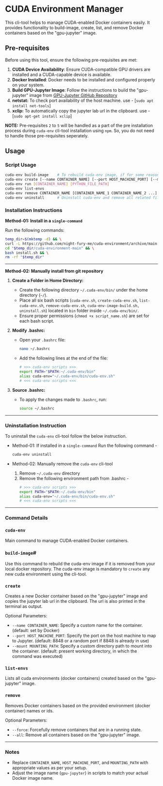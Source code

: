 # CUDA Environment Manager

This cli-tool helps to manage CUDA-enabled Docker containers easily. It provides functionality to build-image, create, list, and remove Docker containers based on the "gpu-jupyter" image.

## Pre-requisites

Before using this tool, ensure the following pre-requisites are met:

1. **CUDA Device Availability**: Ensure CUDA-compatible GPU drivers are installed and a CUDA-capable device is available.
2. **Docker Installed**: Docker needs to be installed and configured properly on your system.
3. **Build GPU-Jupyter Image**: Follow the instructions to build the "gpu-jupyter" image from [GPU-Jupyter GitHub Repository](https://github.com/iot-salzburg/gpu-jupyter)
4. **netstat:** To check port availability of the host machine. use - [`sudo apt install net-tools`]
5. **xclip:** To automatically copy the jupyter lab url in the clipboard. use - [`sudo apt-get install xclip`]

**NOTE:** Pre-requisites `2` to `5` will be handled as a part of the pre installation process during `cuda-env` cli-tool installation using `npm`. So, you do not need to handle those pre-requisites seperately.

## Usage

### Script Usage

```bash
cuda-env build-image    # To rebuild cuda-env image, if for some reason it is removed
cuda-env create [--name CONTAINER_NAME] [--port HOST_MACHINE_PORT] [--mount MOUNTING_PATH]
cuda-env run [CONTAINER_NAME] [PYTHON_FILE_PATH]
cuda-env list-envs
cuda-env remove CONTAINER_NAME [CONTAINER_NAME_1 CONTAINER_NAME_2 ...] [--all] [--force]
cuda-env uninstall      # Uninstall cuda-env and remove all related files and paths.
```

### Installation Instructions

**Method-01: Install in a `single-command`**

Run the following commands:

```bash
temp_dir=$(mktemp -d) && \
curl -L https://github.com/night-fury-me/cuda-environment/archive/main.tar.gz | tar -xz -C "$temp_dir" && \
cd "$temp_dir/cuda-environment-main" && \
bash install.sh && \
rm -rf "$temp_dir"

```

---

**Method-02: Manually install from git repository**

1. **Create a Folder in Home Directory:**
    - Create the following directory `~/.cuda-env/bin/` under the home directory (`~/`).
    - Place all six bash scripts (`cuda-env.sh`, `create-cuda-env.sh`, `list-cuda-env.sh`, `remove-cuda-env.sh`, `cuda-env-image-build.sh, uninstall.sh`) located in `bin` folder inside `~/.cuda-env/bin/`.
    - Ensure proper permissions (`chmod +x script_name.sh`) are set for each bash script.
2. **Modify .bashrc:**
    - Open your `.bashrc` file:
        
        ```bash
        nano ~/.bashrc
        ```
        
    - Add the following lines at the end of the file:
        
        ```bash
        # >>> cuda-env scripts >>>
        export PATH="$PATH:~/.cuda-env/bin"
        alias cuda-env="~/.cuda-env/bin/cuda-env.sh"
        # <<< cuda-env scripts <<<
        ```
        
3. **Source .bashrc:**
    - To apply the changes made to `.bashrc`, run:
        
        ```bash
        source ~/.bashrc
        ```
        

---

### Uninstallation Instruction

To uninstall the `cuda-env` cli-tool follow the below instruction.

- Method-01: If installed in a `single-command`
    Run the following command - 

    ```bash
    cuda-env uninstall
    ```
- Method-02: Manually remove the `cuda-env` cli-tool
    1. Remove `~/.cuda-env` directory
    2. Remove the following environment path from .bashrc -
        ```bash
        # >>> cuda-env scripts >>>
        export PATH="$PATH:~/.cuda-env/bin"
        alias cuda-env="~/.cuda-env/bin/cuda-env.sh"
        # <<< cuda-env scripts <<<
        ```
---

### Command Details

### `cuda-env`

Main command to manage CUDA-enabled Docker containers.

### `build-image`#

Use this command to rebuild the cuda-env image if it is removed from your local docker repository. The cuda-env image is mandatory to `create` any new cuda environment using the cli-tool. 

### `create`

Creates a new Docker container based on the "gpu-jupyter" image and copies the jupyter lab url in the clipboard. The url is also printed in the terminal as output.

Optional Parameters:

- `--name CONTAINER_NAME`: Specify a custom name for the container. (default: set by Docker)
- `--port HOST_MACHINE_PORT`: Specify the port on the host machine to map to Jupyter. (default: 8848 or a random port if 8848 is already in use)
- `--mount MOUNTING_PATH`: Specify a custom directory path to mount into the container. (default: present working directory, in which the command was executed)

### `list-envs`

Lists all cuda environments (docker containers) created based on the "gpu-jupyter" image.

### `remove`

Removes Docker containers based on the provided environment (docker container) names or ids.

Optional Parameters:

- `--force`: Forcefully remove containers that are in a running state.
- `--all`: Remove all containers based on the "gpu-jupyter" image.

---

### Notes

- Replace `CONTAINER_NAME`, `HOST_MACHINE_PORT`, and `MOUNTING_PATH` with appropriate values as per your setup.
- Adjust the image name (`gpu-jupyter`) in scripts to match your actual Docker image name.

